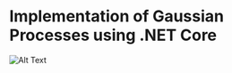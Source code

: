 # Implementation of Gaussian Processes using .NET Core

![Alt Text](https://github.com/koryakinp/GP/blob/master/GP/gp-explore.gif?raw=true)
